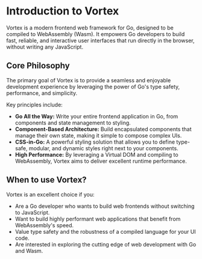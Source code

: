 # Introduction to Vortex

Vortex is a modern frontend web framework for Go, designed to be compiled to WebAssembly (Wasm). It empowers Go developers to build fast, reliable, and interactive user interfaces that run directly in the browser, without writing any JavaScript.

## Core Philosophy

The primary goal of Vortex is to provide a seamless and enjoyable development experience by leveraging the power of Go's type safety, performance, and simplicity.

Key principles include:

-   **Go All the Way:** Write your entire frontend application in Go, from components and state management to styling.
-   **Component-Based Architecture:** Build encapsulated components that manage their own state, making it simple to compose complex UIs.
-   **CSS-in-Go:** A powerful styling solution that allows you to define type-safe, modular, and dynamic styles right next to your components.
-   **High Performance:** By leveraging a Virtual DOM and compiling to WebAssembly, Vortex aims to deliver excellent runtime performance.

## When to use Vortex?

Vortex is an excellent choice if you:

-   Are a Go developer who wants to build web frontends without switching to JavaScript.
-   Want to build highly performant web applications that benefit from WebAssembly's speed.
-   Value type safety and the robustness of a compiled language for your UI code.
-   Are interested in exploring the cutting edge of web development with Go and Wasm.